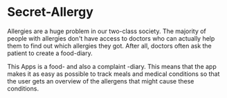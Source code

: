 Secret-Allergy
==============

Allergies are a huge problem in our two-class society. The majority of people with allergies don't have access to doctors who can actually help them to find out which allergies they got. After all, doctors often ask the patient to create a food-diary.

This Apps is a food- and also a complaint -diary. This means that the app makes it as easy as possible to track meals and medical conditions so that the user gets an overview of the allergens that might cause these conditions.

